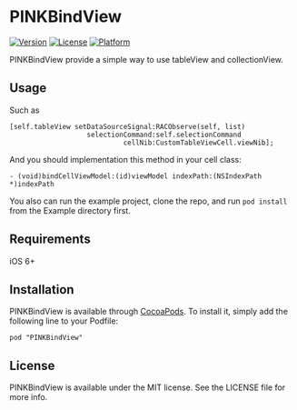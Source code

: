 # PINKBindView

[![Version](https://img.shields.io/cocoapods/v/PINKBindView.svg?style=flat)](http://cocoadocs.org/docsets/PINKBindView)
[![License](https://img.shields.io/cocoapods/l/PINKBindView.svg?style=flat)](http://cocoadocs.org/docsets/PINKBindView)
[![Platform](https://img.shields.io/cocoapods/p/PINKBindView.svg?style=flat)](http://cocoadocs.org/docsets/PINKBindView)


PINKBindView provide a simple way to use tableView and collectionView.

## Usage

Such as
```objc
[self.tableView setDataSourceSignal:RACObserve(self, list)
              	   selectionCommand:self.selectionCommand
                    		cellNib:CustomTableViewCell.viewNib];
```
And you should implementation this method in your cell class:
```objc
- (void)bindCellViewModel:(id)viewModel indexPath:(NSIndexPath *)indexPath
```            						
You also can run the example project, clone the repo, and run `pod install` from the Example directory first.

## Requirements

iOS 6+

## Installation

PINKBindView is available through [CocoaPods](http://cocoapods.org). To install
it, simply add the following line to your Podfile:

    pod "PINKBindView"

## License

PINKBindView is available under the MIT license. See the LICENSE file for more info.

